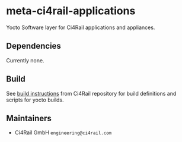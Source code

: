 # meta-ci4rail-applications

Yocto Software layer for Ci4Rail applications and appliances.

## Dependencies

Currently none.

## Build

See [build instructions](https://github.com/ci4rail/yocto-images#building) from Ci4Rail repository for build definitions and scripts for yocto builds.

## Maintainers

* Ci4Rail GmbH `engineering@ci4rail.com`
